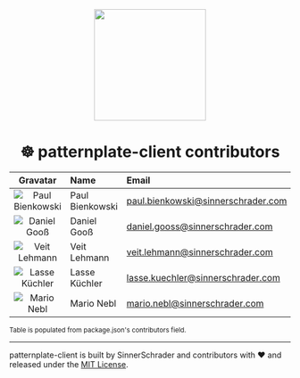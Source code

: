 <div align="center">
  <a href="https://github.com/sinnerschrader/patternplate">
    <img width="200" src="https://cdn.rawgit.com/sinnerschrader/patternplate-client/next/patternplate.svg" />
  </a>
</div>
<h1 align="center">☸ patternplate-client contributors</h1>

|Gravatar | Name  | Email | Website |
|:---:    |:---   |:----  |:----    |
|![Paul Bienkowski](https://s.gravatar.com/avatar/c3da6a412cc88b633ab9e2297eb1aa13?s=150)|Paul Bienkowski|paul.bienkowski@sinnerschrader.com|none|
|![Daniel Gooß](https://s.gravatar.com/avatar/b854ac89940bb2ba1aadc4b2e8f196d4?s=150)|Daniel Gooß|daniel.gooss@sinnerschrader.com|none|
|![Veit Lehmann](https://s.gravatar.com/avatar/d76f599368d12cf3379d031e2596b9bd?s=150)|Veit Lehmann|veit.lehmann@sinnerschrader.com|none|
|![Lasse Küchler](https://s.gravatar.com/avatar/2933d5615a9cc07866e86c6c3fd8ef5a?s=150)|Lasse Küchler|lasse.kuechler@sinnerschrader.com|none|
|![Mario Nebl](https://s.gravatar.com/avatar/9259573a83348c58bac23a07fd5b150f?s=150)|Mario Nebl|mario.nebl@sinnerschrader.com|none|
<sub>Table is populated from package.json's contributors field.</sub><br />


---
patternplate-client is built by SinnerSchrader and contributors with :heart:
and released under the [MIT License](./license.md).

[npm-url]: https://www.npmjs.org/package/patternplate-client
[npm-image]: https://img.shields.io/npm/v/patternplate-client.svg?style=flat-square
[npm-dl-image]: http://img.shields.io/npm/dm/patternplate-client.svg?style=flat-square

[ci-url]: https://travis-ci.org/sinnerschrader/patternplate-client
[ci-image]: https://img.shields.io/travis/sinnerschrader/patternplate-client.svg?style=flat-square
[coverage-url]: https://coveralls.io/r/sinnerschrader/patternplate-client
[coverage-image]: https://img.shields.io/coveralls/sinnerschrader/patternplate-client.svg?style=flat-square
